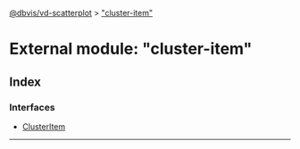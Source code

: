 [@dbvis/vd-scatterplot](../README.md) > ["cluster-item"](../modules/_cluster_item_.md)

# External module: "cluster-item"

## Index

### Interfaces

* [ClusterItem](../interfaces/_cluster_item_.clusteritem.md)

---


